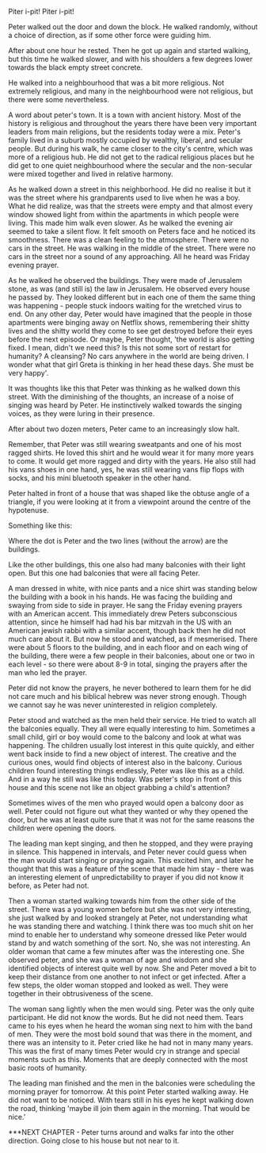 Piter i-pit! Piter i-pit!

Peter walked out the door and down the block. He walked randomly, without a choice of direction, as if some other force were guiding him.

After about one hour he rested. Then he got up again and started walking, but this time he walked slower, and with his shoulders a few degrees lower towards the black empty street concrete.

He walked into a neighbourhood that was a bit more religious. Not extremely religious, and many in the neighbourhood were not religious, but there were some nevertheless.

A word about peter's town. It is a town with ancient history. Most of the history is religious and throughout the years there have been very important leaders from main religions, but the residents today were a mix. Peter's family lived in a suburb mostly occupied by wealthy, liberal, and secular people. But during his walk, he came closer to the city's centre, which was more of a religious hub. He did not get to the radical religious places but he did get to one quiet neighbourhood where the secular and the non-secular were mixed together and lived in relative harmony.

As he walked down a street in this neighborhood. He did no realise it but it was the street where his grandparents used to live when he was a boy. What he did realize, was that the streets were empty and that almost every window showed light from within the apartments in which people were living. This made him walk even slower. As he walked the evening air seemed to take a silent flow. It felt smooth on Peters face and he noticed its smoothness. There was a clean feeling to the atmosphere. There were no cars in the street. He was walking in the middle of the street. There were no cars in the street nor a sound of any approaching. All he heard was Friday evening prayer.

As he walked he observed the buildings. They were made of Jerusalem stone, as was (and still is) the law in Jerusalem. He observed every house he passed by. They looked different but in each one of them the same thing was happening - people stuck indoors waiting for the wretched virus to end. On any other day, Peter would have imagined that the people in those apartments were binging away on Netflix shows, remembering their shitty lives and the shitty world they come to see get destroyed before their eyes before the next episode. Or maybe, Peter thought, 'the world is also getting fixed. I mean, didn't we need this? Is this not some sort of restart for humanity? A cleansing? No cars anywhere in the world are being driven. I wonder what that girl Greta is thinking in her head these days. She must be very happy'.

It was thoughts like this that Peter was thinking as he walked down this street. With the diminishing of the thoughts, an increase of a noise of singing was heard by Peter. He instinctively walked towards the singing voices, as they were luring in their presence.

After about two dozen meters, Peter came to an increasingly slow halt.

Remember, that Peter was still wearing sweatpants and one of his most ragged shirts. He loved this shirt and he would wear it for many more years to come. It would get more ragged and dirty with the years. He also still had his vans shoes in one hand, yes, he was still wearing vans flip flops with socks, and his mini bluetooth speaker in the other hand.

Peter halted in front of a house that was shaped like the obtuse angle of a triangle, if you were looking at it from a viewpoint around the centre of the hypotenuse.

Something like this:

Where the dot is Peter and the two lines (without the arrow) are the buildings.

Like the other buildings, this one also had many balconies with their light open. But this one had balconies that were all facing Peter.

A man dressed in white, with nice pants and a nice shirt was standing below the building with a book in his hands. He was facing the building and swaying from side to side in prayer. He sang the Friday evening prayers with an American accent. This immediately drew Peters subconscious attention, since he himself had had his bar mitzvah in the US with an American jewish rabbi with a similar accent, though back then he did not much care about it. But now he stood and watched, as if mesmerised. There were about 5 floors to the building, and in each floor and on each wing of the building, there were a few people in their balconies, about one or two in each level - so there were about 8-9 in total, singing the prayers after the man who led the prayer.

Peter did not know the prayers, he never bothered to learn them for he did not care much and his biblical hebrew was never strong enough. Though we cannot say he was never uninterested in religion completely.

Peter stood and watched as the men held their service. He tried to watch all the balconies equally. They all were equally interesting to him. Sometimes a small child, girl or boy would come to the balcony and look at what was happening. The children usually lost interest in this quite quickly, and either went back inside to find a new object of interest. The creative and the curious ones, would find objects of interest also in the balcony. Curious children found interesting things endlessly, Peter was like this as a child. And in a way he still was like this today. Was peter's stop in front of this house and this scene not like an object grabbing a child's attention?

Sometimes wives of the men who prayed would open a balcony door as well. Peter could not figure out what they wanted or why they opened the door, but he was at least quite sure that it was not for the same reasons the children were opening the doors.

The leading man kept singing, and then he stopped, and they were praying in silence. This happened in intervals, and Peter never could guess when the man would start singing or praying again. This excited him, and later he thought that this was a feature of the scene that made him stay - there was an interesting element of unpredictability to prayer if you did not know it before, as Peter had not.

Then a woman started walking towards him from the other side of the street. There was a young women before but she was not very interesting, she just walked by and looked strangely at Peter, not understanding what he was standing there and watching. I think there was too much shit on her mind to enable her to understand why someone dressed like Peter would stand by and watch something of the sort. No, she was not interesting. An older woman that came a few minutes after was the interesting one. She observed peter, and she was a woman of age and wisdom and she identified objects of interest quite well by now. She and Peter moved a bit to keep their distance from one another to not infect or get infected. After a few steps, the older woman stopped and looked as well. They were together in their obtrusiveness of the scene.

The woman sang lightly when the men would sing. Peter was the only quite participant. He did not know the words. But he did not need them. Tears came to his eyes when he heard the woman sing next to him with the band of men. They were the most bold sound that was there in the moment, and there was an intensity to it. Peter cried like he had not in many many years. This was the first of many times Peter would cry in strange and special moments such as this. Moments that are deeply connected with the most basic roots of humanity.

The leading man finished and the men in the balconies were scheduling the morning prayer for tomorrow. At this point Peter started walking away. He did not want to be noticed. With tears still in his eyes he kept walking down the road, thinking 'maybe ill join them again in the morning. That would be nice.'

\*\*\*NEXT CHAPTER - Peter turns around and walks far into the other direction. Going close to his house but not near to it.
